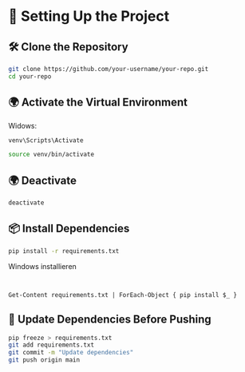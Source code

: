 # 🚀 Setting Up the Project

## 🛠️ Clone the Repository  
```sh
git clone https://github.com/your-username/your-repo.git
cd your-repo
```

## 🌍 Activate the Virtual Environment

Widows:
```sh
venv\Scripts\Activate
```

```sh
source venv/bin/activate
```

## 🌍 Deactivate

```sh
deactivate
```

## 📦 Install Dependencies

```sh
pip install -r requirements.txt
```
Windows installieren

```


Get-Content requirements.txt | ForEach-Object { pip install $_ }

```
## 🔄 Update Dependencies Before Pushing

```sh
pip freeze > requirements.txt
git add requirements.txt
git commit -m "Update dependencies"
git push origin main
```